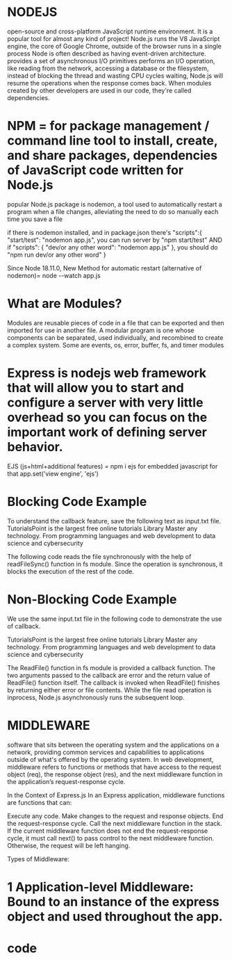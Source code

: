 # NODEJS

open-source and cross-platform JavaScript runtime environment. It is a popular tool for almost any kind of project!
Node.js runs the V8 JavaScript engine, the core of Google Chrome, outside of the browser
runs in a single process
Node is often described as having event-driven architecture.
provides a set of asynchronous I/O primitives
performs an I/O operation, like reading from the network, accessing a database or the filesystem, instead of blocking the thread and wasting CPU cycles waiting, Node.js will resume the operations when the response comes back.
When modules created by other developers are used in our code, they're called dependencies.

# NPM = for package management / command line tool to install, create, and share packages, dependencies of JavaScript code written for Node.js

popular Node.js package is nodemon, a tool used to automatically restart a program when a file changes, alleviating the need to do so manually each time you save a file

if there is nodemon installed, and in package.json there's
"scripts":{
"start/test": "nodemon app.js",
you can run server by "npm start/test"
AND if "scripts": {
"dev/or any other word": "nodemon app.js"
},
you should do "npm run dev/or any other word"
}

Since Node 18.11.0, New Method for automatic restart (alternative of nodemon)=
node --watch app.js

# What are Modules?

Modules are reusable pieces of code in a file that can be exported and then imported for use in another file. A modular program is one whose components can be separated, used individually, and recombined to create a complex system.
Some are events, os, error, buffer, fs, and timer modules

# Express is nodejs web framework that will allow you to start and configure a server with very little overhead so you can focus on the important work of defining server behavior.

EJS (js+html+additional features) = npm i ejs for embedded javascript
for that
app.set('view engine', 'ejs')

# Blocking Code Example

To understand the callback feature, save the following text as input.txt file.
TutorialsPoint is the largest free online tutorials Library
Master any technology.
From programming languages and web development to data science and cybersecurity

The following code reads the file synchronously with the help of readFileSync() function in fs module. Since the operation is synchronous, it blocks the execution of the rest of the code.

<script>
let fs = require("fs");
let data = fs.readFileSync('input.txt');

console.log(data.toString());

let i = 1;
while (i <=5) {
  console.log("The number is " + i);
  i++;
}

The output shows that Node.js reads the file, displays its contents. Only after this, the following loop that prints numbers 1 to 5 is executed.

TutorialsPoint is the largest free online tutorials Library
Master any technology.
From programming languages and web development to data science and cybersecurity

The number is 1
The number is 2
The number is 3
The number is 4
The number is 5
</script>

# Non-Blocking Code Example

We use the same input.txt file in the following code to demonstrate the use of callback.

TutorialsPoint is the largest free online tutorials Library
Master any technology.
From programming languages and web development to data science and cybersecurity

The ReadFile() function in fs module is provided a callback function. The two arguments passed to the callback are error and the return value of ReadFile() function itself. The callback is invoked when ReadFile() finishes by returning either error or file contents. While the file read operation is inprocess, Node.js asynchronously runs the subsequent loop.

<script>
const fs = require("fs");
fs.readFile('input.txt', function (err, data) {
if (err) return console.error(err);
console.log(data.toString());
});

let i = 1;
while (i <=5) {
console.log("The number is " + i);
i++;
}
Output
The number is 1
The number is 2
The number is 3
The number is 4
The number is 5
TutorialsPoint is the largest free online tutorials Library
Master any technology.
From programming languages and web development to data science and cybersecurity
</script>

# MIDDLEWARE

software that sits between the operating system and the applications on a network, providing common services and capabilities to applications outside of what's offered by the operating system. In web development, middleware refers to functions or methods that have access to the request object (req), the response object (res), and the next middleware function in the application’s request-response cycle.

In the Context of Express.js
In an Express application, middleware functions are functions that can:

Execute any code.
Make changes to the request and response objects.
End the request-response cycle.
Call the next middleware function in the stack.
If the current middleware function does not end the request-response cycle, it must call next() to pass control to the next middleware function. Otherwise, the request will be left hanging.

Types of Middleware:

# 1 Application-level Middleware: Bound to an instance of the express object and used throughout the app.

# code

<script>
//importing module
const express = require('express');
const app = express();

app.use((req, res, next) => {
console.log('Time:', Date.now());
next();
});

app.get('/', (req, res) => {
res.send('Hello World!');
});

app.listen(3000);

# 2 Router-level Middleware: Bound to an instance of express.Router(), useful for modularizing the application.

const express = require('express');
const router = express.Router();

router.use((req, res, next) => {
console.log('Request URL:', req.originalUrl);
next();
});

router.get('/', (req, res) => {
res.send('Home Page');
});

const app = express();
app.use('/home', router);
app.listen(3000);

#3 Error-handling Middleware: Defined with four arguments instead of three. These middleware functions handle errors in the application.

javascript
Copy code
app.use((err, req, res, next) => {
console.error(err.stack);
res.status(500).send('Something broke!');
});


# 4 Built-in Middleware: Provided by Express to handle common tasks.

app.use(express.json()); // Parses incoming requests with JSON payloads
app.use(express.urlencoded({ extended: true })); // Parses incoming requests with URL-encoded payloads
Third-party Middleware: Installed via npm and used to perform tasks such as logging, authentication, etc.


const morgan = require('morgan');
app.use(morgan('combined')); // Logs HTTP requests

# Real-life Example
Imagine you are building an e-commerce website:

Logging Middleware: Logs the details of every request for monitoring and debugging.
Authentication Middleware: Checks if the user is logged in before accessing certain routes.
Error-handling Middleware: Catches errors and sends a user-friendly error message to the client.

# What is an ORM?

An ORM (Object-Relational Mapping) is a technique that allows developers to interact with a database using an object-oriented paradigm. ORMs provide a way to map database tables to classes, rows to objects, and columns to object attributes, simplifying database operations.

# Sequelize

Sequelize is a popular ORM for Node.js that supports various SQL-based databases like MySQL, PostgreSQL, SQLite, and MSSQL. It provides an easy-to-use API for defining models, performing CRUD operations, and running queries.

